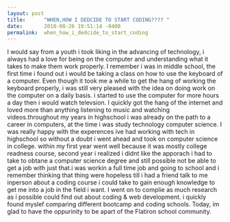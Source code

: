 ```yaml
---
layout: post
title:      "WHEN,HOW I DEDCIDE TO START CODING???? "
date:       2018-08-26 19:51:14 -0400
permalink:  when_how_i_dedcide_to_start_coding
---
```



I would say from a youth i took liking in the advancing of technology, i always had a love for being on the computer and understanding what it takes to make them work properly. I remember i was in middle school, the first time i found out i would be taking a class on how to use the keyboard of a computer. Even though it took me a while to get the hang of working the keyboard properly, i was still very pleased with the idea on doing work on the computer on a daily basis.
i started to use the computer for more hours a day then i would watch televsion. I quickly got the hang of the internet and loved more than anything listening to music and watching videos.throughout my years in highschool i was already on the path to a career in computers, at the time i was study technology computer science. I was really happy with the experences ive had working with tech in highschool so without a doubt i went ahead and took on computer science in college. within my first year went well because it was mostly college readness course, second year i realized i didnt like the apporach i had to take to obtane a computer science degree and still possible not be able to get a job with just that.i was workin a full time job and going to school and i remember thinking that thing were hopeless till i had a friend talk to me inperson about a coding course i could take to gain enough knowledge to get me into a job in the field i want. I went on to complie as much research as i possible could find out about coding & web development. i quickly found myslef comparing different bootcamp and coding schools. Today, im glad to have the oppurinity to be apart of the Flatiron school community.

